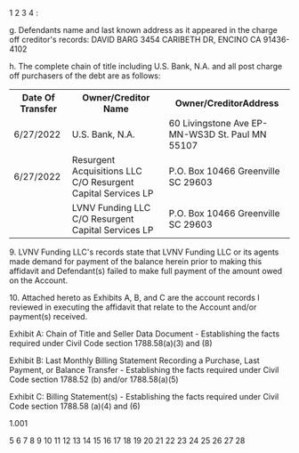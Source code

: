 1
2
3
4
:

g. Defendants name and last known address as it appeared in the charge off creditor's records:
DAVID BARG
3454 CARIBETH DR, ENCINO CA 91436-4102

h. The complete chain of title including U.S. Bank, N.A. and all post charge off purchasers of the debt are as
follows:


<table>
<tr>
<th>Date Of Transfer</th>
<th>Owner/Creditor Name</th>
<th>Owner/CreditorAddress</th>
</tr>
<tr>
<td>6/27/2022</td>
<td>U.S. Bank, N.A.</td>
<td>60 Livingstone Ave EP-MN-WS3D St. Paul MN 55107</td>
</tr>
<tr>
<td>6/27/2022</td>
<td>Resurgent Acquisitions LLC C/O Resurgent Capital Services LP</td>
<td>P.O. Box 10466 Greenville SC 29603</td>
</tr>
<tr>
<td></td>
<td>LVNV Funding LLC C/O Resurgent Capital Services LP</td>
<td>P.O. Box 10466 Greenville SC 29603</td>
</tr>
</table>


9\. LVNV Funding LLC's records state that LVNV Funding LLC or its agents made demand for payment of the
balance herein prior to making this affidavit and Defendant(s) failed to make full payment of the amount owed
on the Account.

10\. Attached hereto as Exhibits A, B, and C are the account records I reviewed in executing the affidavit that relate
to the Account and/or payment(s) received.

Exhibit A: Chain of Title and Seller Data Document - Establishing the facts required under Civil Code section
1788.58(a)(3) and (8)

Exhibit B: Last Monthly Billing Statement Recording a Purchase, Last Payment, or Balance Transfer -
Establishing the facts required under Civil Code section 1788.52 (b) and/or 1788.58(a)(5)

Exhibit C: Billing Statement(s) - Establishing the facts required under Civil Code section 1788.58 (a)(4) and (6)

<!-- PageFooter="/12915" -->
<!-- PageNumber="Page 3" -->
<!-- PageFooter="DECLARATION IN SUPPORT OF APPLICATION FOR ENTRY OF DEFAULT JUDGMENT PURSUANT TO CIVIL CODE § 1788.60" -->

1.001

5
6
7
8
9
10
11
12
13
14
15
16
17
18
19
20
21
22
23
24
25
26
27
28

<!-- PageBreak -->

